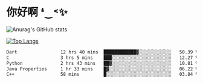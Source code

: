 # 你好啊 ❛‿˂✨

![Anurag's GitHub stats](https://github-readme-stats.vercel.app/api?username=ZombieFly&count_private=true&show_icons=true)

[![Top Langs](https://github-readme-stats.vercel.app/api/top-langs/?username=ZombieFly&layout=compact&count_private=true&hide=Ruby,makefile)](https://github.com/anuraghazra/github-readme-stats)

<!--START_SECTION:waka-->

```txt
Dart                12 hrs 40 mins  ████████████▓░░░░░░░░░░░░   50.39 %
C                   3 hrs 5 mins    ███░░░░░░░░░░░░░░░░░░░░░░   12.27 %
Python              2 hrs 43 mins   ██▓░░░░░░░░░░░░░░░░░░░░░░   10.81 %
Java Properties     1 hr 33 mins    █▓░░░░░░░░░░░░░░░░░░░░░░░   06.22 %
C++                 58 mins         █░░░░░░░░░░░░░░░░░░░░░░░░   03.84 %
```

<!--END_SECTION:waka-->
